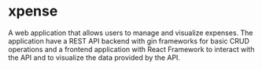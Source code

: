 # xpense
A web application that allows users to manage and visualize expenses. The application have a REST API backend with gin frameworks for basic CRUD operations and a frontend application with React Framework to interact with the API and to visualize the data provided by the API.
